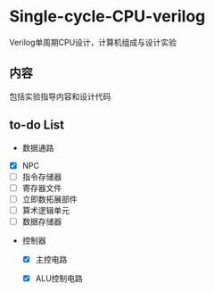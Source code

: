 # Single-cycle-CPU-verilog
Verilog单周期CPU设计，计算机组成与设计实验
## 内容
包括实验指导内容和设计代码

## to-do List

-  数据通路
  - [x] NPC
  - [ ] 指令存储器
  - [ ] 寄存器文件
  - [ ] 立即数拓展部件
  - [ ] 算术逻辑单元
  - [ ] 数据存储器

- 控制器
  - [x]  主控电路
  - [x]  ALU控制电路


